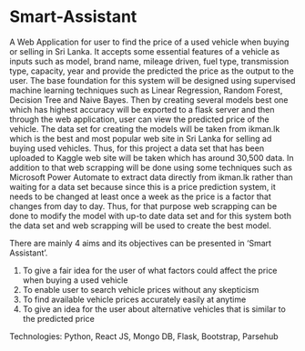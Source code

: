 # Smart-Assistant
A Web Application for user to find the price of a used vehicle when buying or selling in Sri Lanka. It accepts some essential features of a vehicle as inputs such as model, brand name, mileage driven, fuel type, transmission type, capacity, year and provide the predicted the price as the output to the user. The base foundation for this system will be designed using supervised machine learning techniques such as Linear Regression, Random Forest, Decision Tree and Naive Bayes. Then by creating several models best one which has highest accuracy will be exported to a flask server and then through the web application, user can view the predicted price of the vehicle. The data set for creating the models will be taken from ikman.lk which is the best and most popular web site in Sri Lanka for selling ad buying used vehicles. Thus, for this project a data set that has been uploaded to Kaggle web site will be taken which has around 30,500 data. In addition to that web scrapping will be done using some techniques such as Microsoft Power Automate to extract data directly from ikman.lk rather than waiting for a data set because since this is a price prediction system, it needs to be changed at least once a week as the price is a factor that changes from day to day. Thus, for that purpose web scrapping can be done to modify the model with up-to date data set and for this system both the data set and web scrapping will be used to create the best model.

There are mainly 4 aims and its objectives can be presented in ‘Smart Assistant’.

01. To give a fair idea for the user of what factors could affect the price when buying a used vehicle
02. To enable user to search vehicle prices without any skepticism
03. To find available vehicle prices accurately easily at anytime
04. To give an idea for the user about alternative vehicles that is similar to the predicted price

Technologies: Python, React JS, Mongo DB, Flask, Bootstrap, Parsehub 
